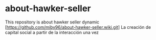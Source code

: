 # about-hawker-seller
This repository is about hawker seller dynamic
[https://github.com/miby96/about-hawker-seller.wiki.git]
La creación de capital social a partir de la interacción
una vez

